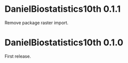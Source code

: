 # DanielBiostatistics10th 0.1.1
Remove package raster import.

# DanielBiostatistics10th 0.1.0
First release.
